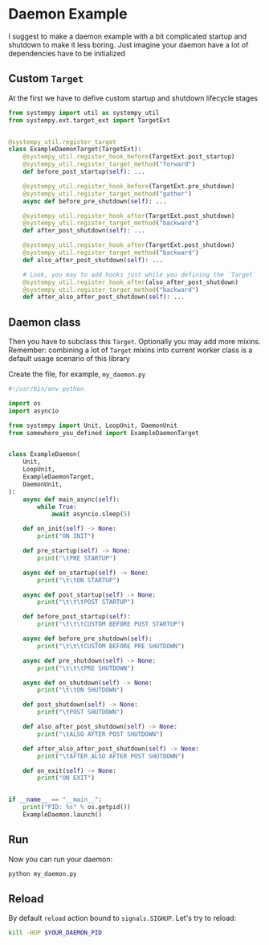 # Daemon Example

I suggest to make a daemon example with a bit complicated startup and shutdown
to make it less boring. Just imagine your daemon have a lot of dependencies
have to be initialized

## Custom `Target`

At the first we have to defive custom startup and shutdown lifecycle stages

```python
from systempy import util as systempy_util
from systempy.ext.target_ext import TargetExt


@systempy_util.register_target
class ExampleDaemonTarget(TargetExt):
    @systempy_util.register_hook_before(TargetExt.post_startup)
    @systempy_util.register_target_method("forward")
    def before_post_startup(self): ...

    @systempy_util.register_hook_before(TargetExt.pre_shutdown)
    @systempy_util.register_target_method("gather")
    async def before_pre_shutdown(self): ...

    @systempy_util.register_hook_after(TargetExt.post_shutdown)
    @systempy_util.register_target_method("backward")
    def after_post_shutdown(self): ...

    @systempy_util.register_hook_after(TargetExt.post_shutdown)
    @systempy_util.register_target_method("backward")
    def also_after_post_shutdown(self): ...

    # Look, you may to add hooks just while you defining the `Target`
    @systempy_util.register_hook_after(also_after_post_shutdown)
    @systempy_util.register_target_method("backward")
    def after_also_after_post_shutdown(self): ...
```

## Daemon class

Then you have to subclass this `Target`. Optionally you may add more mixins.
Remember: combining a lot of `Target` mixins into current worker class is a
default usage scenario of this library

Create the file, for example, `my_daemon.py`

```python
#!/usr/bin/env python

import os
import asyncio

from systempy import Unit, LoopUnit, DaemonUnit
from somewhere_you_defined import ExampleDaemonTarget


class ExampleDaemon(
    Unit,
    LoopUnit,
    ExampleDaemonTarget,
    DaemonUnit,
):
    async def main_async(self):
        while True:
            await asyncio.sleep(5)

    def on_init(self) -> None:
        print("ON INIT")

    def pre_startup(self) -> None:
        print("\tPRE STARTUP")

    async def on_startup(self) -> None:
        print("\t\tON STARTUP")

    async def post_startup(self) -> None:
        print("\t\t\tPOST STARTUP")

    def before_post_startup(self):
        print("\t\t\tCUSTOM BEFORE POST STARTUP")

    async def before_pre_shutdown(self):
        print("\t\t\tCUSTOM BEFORE PRE SHUTDOWN")

    async def pre_shutdown(self) -> None:
        print("\t\t\tPRE SHUTDOWN")

    async def on_shutdown(self) -> None:
        print("\t\tON SHUTDOWN")

    def post_shutdown(self) -> None:
        print("\tPOST SHUTDOWN")

    def also_after_post_shutdown(self) -> None:
        print("\tALSO AFTER POST SHUTDOWN")

    def after_also_after_post_shutdown(self) -> None:
        print("\tAFTER ALSO AFTER POST SHUTDOWN")

    def on_exit(self) -> None:
        print("ON EXIT")


if __name__ == "__main__":
    print("PID: %s" % os.getpid())
    ExampleDaemon.launch()
```

## Run

Now you can run your daemon:

```sh
python my_daemon.py
```

## Reload

By default `reload` action bound to `signals.SIGHUP`. Let's try to reload:

```sh
kill -HUP $YOUR_DAEMON_PID
```
